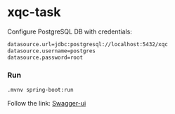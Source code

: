 # xqc-task

Configure PostgreSQL DB with credentials:
```bash
datasource.url=jdbc:postgresql://localhost:5432/xqc
datasource.username=postgres
datasource.password=root
```

### Run

```bash
.mvnv spring-boot:run
```
Follow the link: [Swagger-ui](http://localhost:8080/swagger-ui.html#/) 
